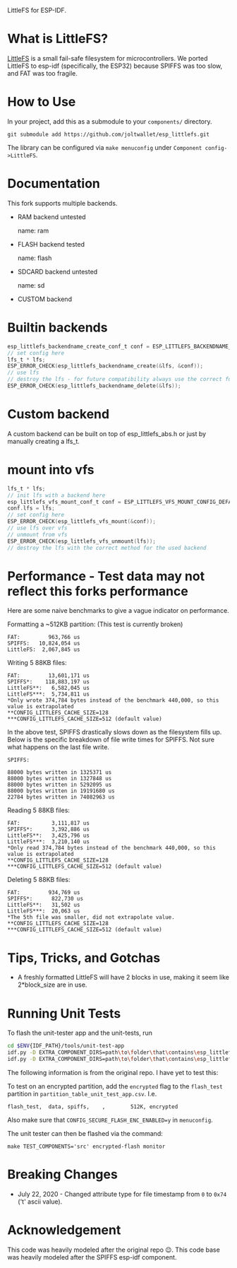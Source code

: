 LittleFS for ESP-IDF.

# What is LittleFS?

[LittleFS](https://github.com/littlefs-project/littlefs) is a small fail-safe filesystem 
for microcontrollers. We ported LittleFS to esp-idf (specifically, the ESP32) 
because SPIFFS was too slow, and FAT was too fragile.

# How to Use

In your project, add this as a submodule to your `components/` directory.

```
git submodule add https://github.com/joltwallet/esp_littlefs.git
```

The library can be configured via `make menuconfig` under `Component config->LittleFS`.

# Documentation

This fork supports multiple backends.
* RAM backend untested

    name: ram
* FLASH backend tested

    name: flash
* SDCARD backend untested

    name: sd
* CUSTOM backend

# Builtin backends

```c
esp_littlefs_backendname_create_conf_t conf = ESP_LITTLEFS_BACKENDNAME_CREATE_CONFIG_DEFAULT();
// set config here
lfs_t * lfs;
ESP_ERROR_CHECK(esp_littlefs_backendname_create(&lfs, &conf));
// use lfs
// destroy the lfs - for future compatibility always use the correct function for the each backend
ESP_ERROR_CHECK(esp_littlefs_backendname_delete(&lfs));
```

# Custom backend

A custom backend can be built on top of esp_littlefs_abs.h or just by manually creating a lfs_t.

# mount into vfs

```c
lfs_t * lfs;
// init lfs with a backend here
esp_littlefs_vfs_mount_conf_t conf = ESP_LITTLEFS_VFS_MOUNT_CONFIG_DEFAULT();
conf.lfs = lfs;
// set config here
ESP_ERROR_CHECK(esp_littlefs_vfs_mount(&conf));
// use lfs over vfs
// unmount from vfs
ESP_ERROR_CHECK(esp_littlefs_vfs_unmount(lfs));
// destroy the lfs with the correct method for the used backend
```

# Performance - Test data may not reflect this forks performance

Here are some naive benchmarks to give a vague indicator on performance.

Formatting a ~512KB partition: (This test is currently broken)

```
FAT:         963,766 us
SPIFFS:   10,824,054 us
LittleFS:  2,067,845 us
```

Writing 5 88KB files:

```
FAT:         13,601,171 us
SPIFFS*:    118,883,197 us
LittleFS**:   6,582,045 us
LittleFS***:  5,734,811 us
*Only wrote 374,784 bytes instead of the benchmark 440,000, so this value is extrapolated
**CONFIG_LITTLEFS_CACHE_SIZE=128
***CONFIG_LITTLEFS_CACHE_SIZE=512 (default value)
```

In the above test, SPIFFS drastically slows down as the filesystem fills up. Below
is the specific breakdown of file write times for SPIFFS. Not sure what happens 
on the last file write.


```
SPIFFS:

88000 bytes written in 1325371 us
88000 bytes written in 1327848 us
88000 bytes written in 5292095 us
88000 bytes written in 19191680 us
22784 bytes written in 74082963 us
```

Reading 5 88KB files:

```
FAT:          3,111,817 us
SPIFFS*:      3,392,886 us
LittleFS**:   3,425,796 us
LittleFS***:  3,210,140 us
*Only read 374,784 bytes instead of the benchmark 440,000, so this value is extrapolated
**CONFIG_LITTLEFS_CACHE_SIZE=128
***CONFIG_LITTLEFS_CACHE_SIZE=512 (default value)
```

Deleting 5 88KB files:

```
FAT:         934,769 us
SPIFFS*:      822,730 us
LittleFS**:   31,502 us
LittleFS***:  20,063 us
*The 5th file was smaller, did not extrapolate value.
**CONFIG_LITTLEFS_CACHE_SIZE=128
***CONFIG_LITTLEFS_CACHE_SIZE=512 (default value)
```


# Tips, Tricks, and Gotchas

* A freshly formatted LittleFS will have 2 blocks in use, making it seem like 2*block_size are in use.

# Running Unit Tests

To flash the unit-tester app and the unit-tests, run


``` sh
cd $ENV{IDF_PATH}/tools/unit-test-app
idf.py -D EXTRA_COMPONENT_DIRS=path\to\folder\that\contains\esp_littlefs\folder -T esp_littlefs menuconfig // change partition table to the partition_table_unit_test_app.csv from this project
idf.py -D EXTRA_COMPONENT_DIRS=path\to\folder\that\contains\esp_littlefs\folder -T esp_littlefs flash monitor
```

The following information is from the original repo. I have yet to test this:

To test on an encrypted partition, add the `encrypted` flag to the `flash_test` partition
in `partition_table_unit_test_app.csv`. I.e.

```
flash_test,  data, spiffs,    ,        512K, encrypted
```

Also make sure that `CONFIG_SECURE_FLASH_ENC_ENABLED=y` in `menuconfig`.

The unit tester can then be flashed via the command:

```
make TEST_COMPONENTS='src' encrypted-flash monitor
```
# Breaking Changes

* July 22, 2020 - Changed attribute type for file timestamp from `0` to `0x74` ('t' ascii value).

# Acknowledgement

This code was heavily modeled after the original repo 😉.
This code base was heavily modeled after the SPIFFS esp-idf component.
